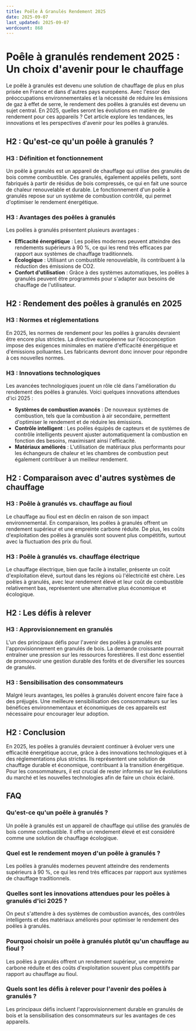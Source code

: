 ```yaml
---
title: Poêle À Granulés Rendement 2025
date: 2025-09-07
last_updated: 2025-09-07
wordcount: 868
---
```


# Poêle à granulés rendement 2025 : Un choix d'avenir pour le chauffage

Le poêle à granulés est devenu une solution de chauffage de plus en plus prisée en France et dans d'autres pays européens. Avec l'essor des préoccupations environnementales et la nécessité de réduire les émissions de gaz à effet de serre, le rendement des poêles à granulés est devenu un sujet central. En 2025, quelles seront les évolutions en matière de rendement pour ces appareils ? Cet article explore les tendances, les innovations et les perspectives d'avenir pour les poêles à granulés.

## H2 : Qu'est-ce qu'un poêle à granulés ?

### H3 : Définition et fonctionnement

Un poêle à granulés est un appareil de chauffage qui utilise des granulés de bois comme combustible. Ces granulés, également appelés pellets, sont fabriqués à partir de résidus de bois compressés, ce qui en fait une source de chaleur renouvelable et durable. Le fonctionnement d'un poêle à granulés repose sur un système de combustion contrôlé, qui permet d'optimiser le rendement énergétique.

### H3 : Avantages des poêles à granulés

Les poêles à granulés présentent plusieurs avantages :

- **Efficacité énergétique** : Les poêles modernes peuvent atteindre des rendements supérieurs à 90 %, ce qui les rend très efficaces par rapport aux systèmes de chauffage traditionnels.
- **Écologique** : Utilisant un combustible renouvelable, ils contribuent à la réduction des émissions de CO2.
- **Confort d'utilisation** : Grâce à des systèmes automatiques, les poêles à granulés peuvent être programmés pour s'adapter aux besoins de chauffage de l'utilisateur.

## H2 : Rendement des poêles à granulés en 2025

### H3 : Normes et réglementations

En 2025, les normes de rendement pour les poêles à granulés devraient être encore plus strictes. La directive européenne sur l'écoconception impose des exigences minimales en matière d'efficacité énergétique et d'émissions polluantes. Les fabricants devront donc innover pour répondre à ces nouvelles normes.

### H3 : Innovations technologiques

Les avancées technologiques jouent un rôle clé dans l'amélioration du rendement des poêles à granulés. Voici quelques innovations attendues d'ici 2025 :

- **Systèmes de combustion avancés** : De nouveaux systèmes de combustion, tels que la combustion à air secondaire, permettent d'optimiser le rendement et de réduire les émissions.
- **Contrôle intelligent** : Les poêles équipés de capteurs et de systèmes de contrôle intelligents peuvent ajuster automatiquement la combustion en fonction des besoins, maximisant ainsi l'efficacité.
- **Matériaux améliorés** : L'utilisation de matériaux plus performants pour les échangeurs de chaleur et les chambres de combustion peut également contribuer à un meilleur rendement.

## H2 : Comparaison avec d'autres systèmes de chauffage

### H3 : Poêle à granulés vs. chauffage au fioul

Le chauffage au fioul est en déclin en raison de son impact environnemental. En comparaison, les poêles à granulés offrent un rendement supérieur et une empreinte carbone réduite. De plus, les coûts d'exploitation des poêles à granulés sont souvent plus compétitifs, surtout avec la fluctuation des prix du fioul.

### H3 : Poêle à granulés vs. chauffage électrique

Le chauffage électrique, bien que facile à installer, présente un coût d'exploitation élevé, surtout dans les régions où l'électricité est chère. Les poêles à granulés, avec leur rendement élevé et leur coût de combustible relativement bas, représentent une alternative plus économique et écologique.

## H2 : Les défis à relever

### H3 : Approvisionnement en granulés

L'un des principaux défis pour l'avenir des poêles à granulés est l'approvisionnement en granulés de bois. La demande croissante pourrait entraîner une pression sur les ressources forestières. Il est donc essentiel de promouvoir une gestion durable des forêts et de diversifier les sources de granulés.

### H3 : Sensibilisation des consommateurs

Malgré leurs avantages, les poêles à granulés doivent encore faire face à des préjugés. Une meilleure sensibilisation des consommateurs sur les bénéfices environnementaux et économiques de ces appareils est nécessaire pour encourager leur adoption.

## H2 : Conclusion

En 2025, les poêles à granulés devraient continuer à évoluer vers une efficacité énergétique accrue, grâce à des innovations technologiques et à des réglementations plus strictes. Ils représentent une solution de chauffage durable et économique, contribuant à la transition énergétique. Pour les consommateurs, il est crucial de rester informés sur les évolutions du marché et les nouvelles technologies afin de faire un choix éclairé.

## FAQ

### Qu'est-ce qu'un poêle à granulés ?

Un poêle à granulés est un appareil de chauffage qui utilise des granulés de bois comme combustible. Il offre un rendement élevé et est considéré comme une solution de chauffage écologique.

### Quel est le rendement moyen d'un poêle à granulés ?

Les poêles à granulés modernes peuvent atteindre des rendements supérieurs à 90 %, ce qui les rend très efficaces par rapport aux systèmes de chauffage traditionnels.

### Quelles sont les innovations attendues pour les poêles à granulés d'ici 2025 ?

On peut s'attendre à des systèmes de combustion avancés, des contrôles intelligents et des matériaux améliorés pour optimiser le rendement des poêles à granulés.

### Pourquoi choisir un poêle à granulés plutôt qu'un chauffage au fioul ?

Les poêles à granulés offrent un rendement supérieur, une empreinte carbone réduite et des coûts d'exploitation souvent plus compétitifs par rapport au chauffage au fioul.

### Quels sont les défis à relever pour l'avenir des poêles à granulés ?

Les principaux défis incluent l'approvisionnement durable en granulés de bois et la sensibilisation des consommateurs sur les avantages de ces appareils.